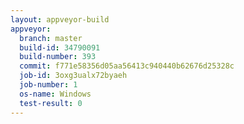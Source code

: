 ```yaml
---
layout: appveyor-build
appveyor:
  branch: master
  build-id: 34790091
  build-number: 393
  commit: f771e58356d05aa56413c940440b62676d25328c
  job-id: 3oxg3ualx72byaeh
  job-number: 1
  os-name: Windows
  test-result: 0
---
```

